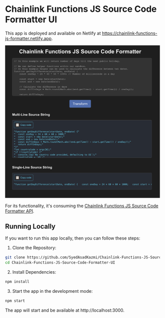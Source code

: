 # Chainlink Functions JS Source Code Formatter UI

This app is deployed and available on Netlify at https://chainlink-functions-js-formatter.netlify.app.

![ui](image/README/ui.png)

For its functionality, it's consuming the [Chainlink Functions JS Source Code Formatter API](https://github.com/SyedAsadKazmi/Chainlink-Functions-JS-Source-Code-Formatter-API).


## Running Locally

If you want to run this app locally, then you can follow these steps:

1. Clone the Repository:

```bash
git clone https://github.com/SyedAsadKazmi/Chainlink-Functions-JS-Source-Code-Formatter-UI
cd Chainlink-Functions-JS-Source-Code-Formatter-UI
```

2. Install Dependencies: 

```bash
npm install
```

3. Start the app in the development mode:

```bash
npm start
```

The app will start and be available at http://localhost:3000.